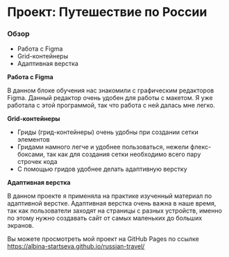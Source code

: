 # Проект: Путешествие по России

### Обзор
* Работа с Figma
* Grid-контейнеры
* Адаптивная верстка

**Работа с Figma**

 В данном блоке обучения нас знакомили с графическим редакторов Figma. Данный редактор очень удобен для работы с макетом. Я уже работала с этой программой, так что работа с ней далась мне легко.

**Grid-контейнеры**

* Гриды (грид-контейнеры) очень удобны при создании сетки элементов
* Гридами намного легче и удобнее пользоваться, нежели флекс-боксами, так как для создания сетки необходимо всего пару строчек кода 
* С помощью гридов удобнее делать адаптивную верстку

**Адаптивная верстка**

В данном проекте я применяла на практике изученный материал по адаптивной верстке. Адаптивная верстка очень важна в наше время, так как пользователи заходят на страницы с разных устройств, именно по этому нужно создавать сайт от самых маленьких до больших экранов. 

Вы можете просмотреть мой проект на GitHub Pages по ссылке https://albina-startseva.github.io/russian-travel/


